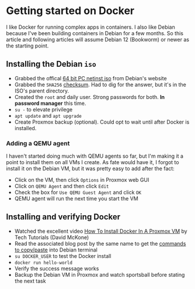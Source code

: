 # Getting started on Docker
I like Docker for running complex apps in containers. I also like Debian because I've been building containers in Debian for a few months. So this article and following articles will assume Debian 12 (Bookworm) or newer as the starting point.

## Installing the Debian `iso`
* Grabbed the offical [64 bit PC netinst iso](https://www.debian.org/distrib/) from Debian's website
* Grabbed the `SHA256` [checksum](https://cdimage.debian.org/debian-cd/current/amd64/bt-dvd/). Had to dig for the answer, but it's in the ISO's parent directory.
* Created the `root` and daily user. Strong passwords for both. **In password manager** this time.
* `su -` to elevate privilege
* `apt update` and `apt upgrade`
* Create Proxmox backup (optional). Could opt to wait until after Docker is installed.

### Adding a QEMU agent
I haven't started doing much with QEMU agents so far, but I'm making it a point to install them on all VMs I create. As fate would have it, I forgot to install it on the Debian VM, but it was pretty easy to add after the fact:

* Click on the VM, then click `Options` in Proxmox web GUI
* Click on `QEMU Agent` and then click `Edit`
* Check the box for `Use QEMU Guest Agent` and click `OK`
* QEMU agent will run the next time you start the VM

## Installing and verifying Docker
* Watched the excellent video [How To Install Docker In A Proxmox VM](https://www.youtube.com/watch?v=xCWEmHW_uE4) by Tech Tutorials (David McKone)
* Read the associated blog post by the same name to get the [commands to copy/paste](https://www.techtutorials.tv/sections/docker/how-to-install-docker/) into Debian terminal
* `su DOCKER_USER` to test the Docker install
* `docker run hello-world`
* Verify the success message works
* Backup the Debian VM in Proxmox and watch sportsball before stating the next task
